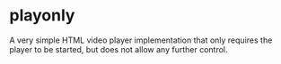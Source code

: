 # playonly
A very simple HTML video player implementation that only requires the player to be started, but does not allow any further control.
